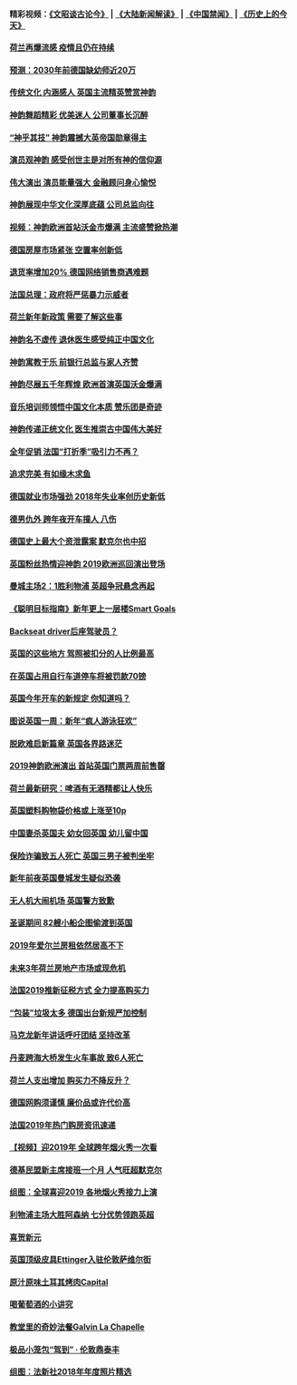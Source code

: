 #### 精彩视频：[《文昭谈古论今》](https://github.com/gfw-breaker/wenzhao/blob/master/README.md?t=01102130) | [《大陆新闻解读》](https://github.com/gfw-breaker/ntdtv-comedy/blob/master/README.md?t=01102130) | [《中国禁闻》](https://github.com/gfw-breaker/ntdtv-news/blob/master/README.md?t=01102130) | [《历史上的今天》](https://github.com/gfw-breaker/today-in-history/blob/master/README.md?t=01102130) 

#### [荷兰再爆流感 疫情且仍在持续](../pages/nsc974/n10965996.md?t=01102130) 

#### [预测：2030年前德国缺幼师近20万](../pages/nsc974/n10965934.md?t=01102130) 

#### [传统文化 内涵感人 英国主流精英赞赏神韵](../pages/nsc974/n10965374.md?t=01102130) 

#### [神韵舞蹈精彩 优美迷人 公司董事长沉醉](../pages/nsc974/n10965237.md?t=01102130) 

#### [“神乎其技” 神韵震撼大英帝国勋章得主](../pages/nsc974/n10964718.md?t=01102130) 

#### [演员观神韵 感受创世主是对所有神的信仰源](../pages/nsc974/n10964931.md?t=01102130) 

#### [伟大演出 演员能量强大 金融顾问身心愉悦](../pages/nsc974/n10964616.md?t=01102130) 

#### [神韵展现中华文化深厚底蕴 公司总监向往](../pages/nsc974/n10964581.md?t=01102130) 

#### [视频：神韵欧洲首站沃金市爆满 主流盛赞掀热潮](../pages/nsc974/n10964483.md?t=01102130) 

#### [德国房屋市场紧张 空置率创新低](../pages/nsc974/n10964397.md?t=01102130) 

#### [退货率增加20% 德国网络销售商遇难题](../pages/nsc974/n10964456.md?t=01102130) 

#### [法国总理：政府将严惩暴力示威者](../pages/nsc974/n10963993.md?t=01102130) 

#### [荷兰新年新政策 需要了解这些事](../pages/nsc974/n10963965.md?t=01102130) 

#### [神韵名不虚传 退休医生感受纯正中国文化](../pages/nsc974/n10962905.md?t=01102130) 

#### [神韵寓教于乐 前银行总监与家人齐赞](../pages/nsc974/n10962993.md?t=01102130) 

#### [神韵尽展五千年辉煌 欧洲首演英国沃金爆满](../pages/nsc974/n10962683.md?t=01102130) 

#### [音乐培训师领悟中国文化本质 赞乐团是奇迹](../pages/nsc974/n10962443.md?t=01102130) 

#### [神韵传递正统文化 医生推崇古中国伟大美好](../pages/nsc974/n10962397.md?t=01102130) 

#### [全年促销 法国“打折季”吸引力不再？](../pages/nsc974/n10961553.md?t=01102130) 

#### [追求完美 有如缘木求鱼](../pages/nsc974/n10962255.md?t=01102130) 

#### [德国就业市场强劲 2018年失业率创历史新低](../pages/nsc974/n10961491.md?t=01102130) 

#### [德男仇外 跨年夜开车撞人 八伤](../pages/nsc974/n10961367.md?t=01102130) 

#### [德国史上最大个资泄露案 默克尔也中招](../pages/nsc974/n10960100.md?t=01102130) 

#### [英国粉丝热情迎神韵 2019欧洲巡回演出登场](../pages/nsc974/n10958683.md?t=01102130) 

#### [曼城主场2：1胜利物浦 英超争冠悬念再起](../pages/nsc974/n10954843.md?t=01102130) 

#### [《聪明目标指南》新年更上一层楼Smart Goals](../pages/nsc974/n10954583.md?t=01102130) 

#### [Backseat driver后座驾驶员？](../pages/nsc974/n10954192.md?t=01102130) 

#### [英国的这些地方 驾照被扣分的人比例最高](../pages/nsc974/n10954152.md?t=01102130) 

#### [在英国占用自行车道停车将被罚款70镑](../pages/nsc974/n10954142.md?t=01102130) 

#### [英国今年开车的新规定 你知道吗？](../pages/nsc974/n10953267.md?t=01102130) 

#### [图说英国一周：新年“疯人游泳狂欢”](../pages/nsc974/n10953234.md?t=01102130) 

#### [脱欧难启新篇章 英国各界路迷茫](../pages/nsc974/n10951727.md?t=01102130) 

#### [2019神韵欧洲演出 首站英国门票两周前售罄](../pages/nsc974/n10951678.md?t=01102130) 

#### [荷兰最新研究：啤酒有无酒精都让人快乐](../pages/nsc974/n10950834.md?t=01102130) 

#### [英国塑料购物袋价格或上涨至10p](../pages/nsc974/n10951770.md?t=01102130) 

#### [中国妻杀英国夫 幼女回英国 幼儿留中国](../pages/nsc974/n10951754.md?t=01102130) 

#### [保险诈骗致五人死亡 英国三男子被判坐牢](../pages/nsc974/n10951747.md?t=01102130) 

#### [新年前夜英国曼城发生疑似恐袭](../pages/nsc974/n10951741.md?t=01102130) 

#### [无人机大闹机场 英国警方致歉](../pages/nsc974/n10951733.md?t=01102130) 

#### [圣诞期间 82艘小船企图偷渡到英国](../pages/nsc974/n10951711.md?t=01102130) 

#### [2019年爱尔兰房租依然居高不下](../pages/nsc974/n10950906.md?t=01102130) 

#### [未来3年荷兰房地产市场或现危机](../pages/nsc974/n10950888.md?t=01102130) 

#### [法国2019推新征税方式 全力提高购买力](../pages/nsc974/n10946987.md?t=01102130) 

#### [“包装”垃圾太多 德国出台新规严加控制](../pages/nsc974/n10948358.md?t=01102130) 

#### [马克龙新年讲话呼吁团结 坚持改革](../pages/nsc974/n10947012.md?t=01102130) 

#### [丹麦跨海大桥发生火车事故 致6人死亡](../pages/nsc974/n10948353.md?t=01102130) 

#### [荷兰人支出增加 购买力不降反升？](../pages/nsc974/n10948390.md?t=01102130) 

#### [德国网购须谨慎 廉价品或许代价高](../pages/nsc974/n10948233.md?t=01102130) 

#### [法国2019年热门购房资讯速递](../pages/nsc974/n10947033.md?t=01102130) 

#### [【视频】迎2019年 全球跨年烟火秀一次看](../pages/nsc974/n10946627.md?t=01102130) 

#### [德基民盟新主席接班一个月 人气旺超默克尔](../pages/nsc974/n10946634.md?t=01102130) 

#### [组图：全球喜迎2019 各地烟火秀接力上演](../pages/nsc974/n10945584.md?t=01102130) 

#### [利物浦主场大胜阿森纳 七分优势领跑英超](../pages/nsc974/n10945421.md?t=01102130) 

#### [喜贺新元](../pages/nsc974/n10936605.md?t=01102130) 

#### [英国顶级皮具Ettinger入驻伦敦萨维尔街](../pages/nsc974/n10936595.md?t=01102130) 

#### [原汁原味土耳其烤肉Capital](../pages/nsc974/n10936573.md?t=01102130) 

#### [喝葡萄酒的小讲究](../pages/nsc974/n10936535.md?t=01102130) 

#### [教堂里的奇妙法餐Galvin La Chapelle](../pages/nsc974/n10935913.md?t=01102130) 

#### [极品小笼包“驾到” · 伦敦鼎泰丰](../pages/nsc974/n10935791.md?t=01102130) 

#### [组图：法新社2018年年度照片精选](../pages/nsc974/n10935213.md?t=01102130) 

